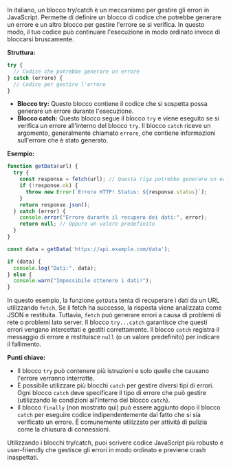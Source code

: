 In italiano, un blocco try/catch è un meccanismo per gestire gli errori in JavaScript. Permette di definire un blocco di codice che potrebbe generare un errore e un altro blocco per gestire l'errore se si verifica. In questo modo, il tuo codice può continuare l'esecuzione in modo ordinato invece di bloccarsi bruscamente.

**Struttura:**

```javascript
try {
  // Codice che potrebbe generare un errore
} catch (errore) {
  // Codice per gestire l'errore
}
```

- **Blocco try:** Questo blocco contiene il codice che si sospetta possa generare un errore durante l'esecuzione.
- **Blocco catch:** Questo blocco segue il blocco `try` e viene eseguito se si verifica un errore all'interno del blocco `try`. Il blocco `catch` riceve un argomento, generalmente chiamato `errore`, che contiene informazioni sull'errore che è stato generato.

**Esempio:**

```javascript
function getData(url) {
  try {
    const response = fetch(url); // Questa riga potrebbe generare un errore (ad esempio, problema di rete)
    if (!response.ok) {
      throw new Error(`Errore HTTP! Status: ${response.status}`);
    }
    return response.json();
  } catch (error) {
    console.error("Errore durante il recupero dei dati:", error);
    return null; // Oppure un valore predefinito
  }
}

const data = getData('https://api.example.com/data');

if (data) {
  console.log("Dati:", data);
} else {
  console.warn("Impossibile ottenere i dati!");
}
```

In questo esempio, la funzione `getData` tenta di recuperare i dati da un URL utilizzando `fetch`. Se il fetch ha successo, la risposta viene analizzata come JSON e restituita. Tuttavia, `fetch` può generare errori a causa di problemi di rete o problemi lato server. Il blocco `try...catch` garantisce che questi errori vengano intercettati e gestiti correttamente. Il blocco `catch` registra il messaggio di errore e restituisce `null` (o un valore predefinito) per indicare il fallimento.

**Punti chiave:**

- Il blocco `try` può contenere più istruzioni e solo quelle che causano l'errore verranno interrotte.
- È possibile utilizzare più blocchi `catch` per gestire diversi tipi di errori. Ogni blocco `catch` deve specificare il tipo di errore che può gestire (utilizzando le condizioni all'interno del blocco `catch`).
- Il blocco `finally` (non mostrato qui) può essere aggiunto dopo il blocco `catch` per eseguire codice indipendentemente dal fatto che si sia verificato un errore. È comunemente utilizzato per attività di pulizia come la chiusura di connessioni.

Utilizzando i blocchi try/catch, puoi scrivere codice JavaScript più robusto e user-friendly che gestisce gli errori in modo ordinato e previene crash inaspettati.
